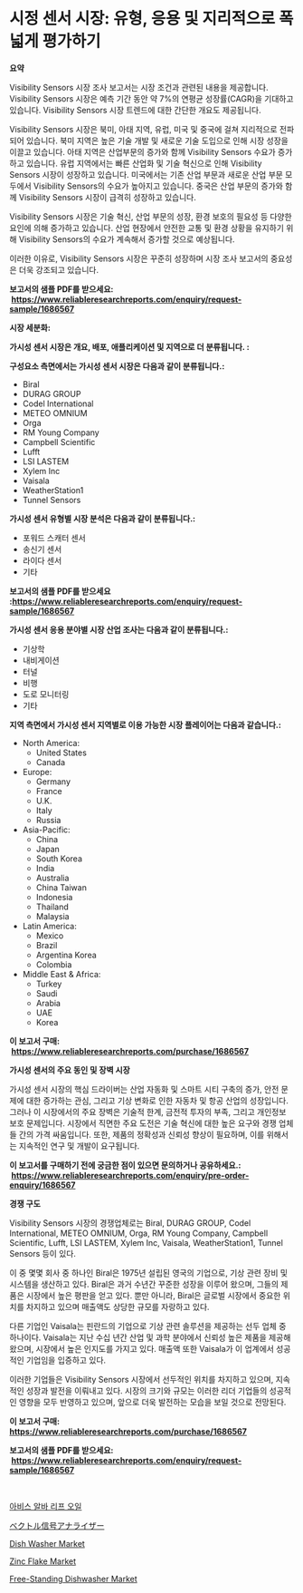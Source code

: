 <p><h1>시정 센서 시장: 유형, 응용 및 지리적으로 폭넓게 평가하기</h1></p><p><strong>요약</strong></p>
<p><p>Visibility Sensors 시장 조사 보고서는 시장 조건과 관련된 내용을 제공합니다. Visibility Sensors 시장은 예측 기간 동안 약 7%의 연평균 성장률(CAGR)을 기대하고 있습니다. Visibility Sensors 시장 트렌드에 대한 간단한 개요도 제공됩니다.</p><p>Visibility Sensors 시장은 북미, 아태 지역, 유럽, 미국 및 중국에 걸쳐 지리적으로 전파되어 있습니다. 북미 지역은 높은 기술 개발 및 새로운 기술 도입으로 인해 시장 성장을 이끌고 있습니다. 아태 지역은 산업부문의 증가와 함께 Visibility Sensors 수요가 증가하고 있습니다. 유럽 지역에서는 빠른 산업화 및 기술 혁신으로 인해 Visibility Sensors 시장이 성장하고 있습니다. 미국에서는 기존 산업 부문과 새로운 산업 부문 모두에서 Visibility Sensors의 수요가 높아지고 있습니다. 중국은 산업 부문의 증가와 함께 Visibility Sensors 시장이 급격히 성장하고 있습니다.</p><p>Visibility Sensors 시장은 기술 혁신, 산업 부문의 성장, 환경 보호의 필요성 등 다양한 요인에 의해 증가하고 있습니다. 산업 현장에서 안전한 교통 및 환경 상황을 유지하기 위해 Visibility Sensors의 수요가 계속해서 증가할 것으로 예상됩니다.</p><p>이러한 이유로, Visibility Sensors 시장은 꾸준히 성장하며 시장 조사 보고서의 중요성은 더욱 강조되고 있습니다.</p></p>
<p><strong>보고서의 샘플 PDF를 받으세요: &nbsp;<a href="https://www.reliableresearchreports.com/enquiry/request-sample/1686567">https://www.reliableresearchreports.com/enquiry/request-sample/1686567</a></strong></p>
<p><strong>시장 세분화:</strong></p>
<p><strong> 가시성 센서 시장은 개요, 배포, 애플리케이션 및 지역으로 더 분류됩니다. :</strong></p>
<p><strong>구성요소 측면에서는 가시성 센서 시장은 다음과 같이 분류됩니다.:</strong></p>
<p><ul><li>Biral</li><li>DURAG GROUP</li><li>Codel International</li><li>METEO OMNIUM</li><li>Orga</li><li>RM Young Company</li><li>Campbell Scientific</li><li>Lufft</li><li>LSI LASTEM</li><li>Xylem Inc</li><li>Vaisala</li><li>WeatherStation1</li><li>Tunnel Sensors</li></ul></p>
<p><strong> 가시성 센서 유형별 시장 분석은 다음과 같이 분류됩니다.:</strong></p>
<p><ul><li>포워드 스캐터 센서</li><li>송신기 센서</li><li>라이다 센서</li><li>기타</li></ul></p>
<p><strong>보고서의 샘플 PDF를 받으세요 :<a href="https://www.reliableresearchreports.com/enquiry/request-sample/1686567">https://www.reliableresearchreports.com/enquiry/request-sample/1686567</a></strong></p>
<p><strong> 가시성 센서 응용 분야별 시장 산업 조사는 다음과 같이 분류됩니다.:</strong></p>
<p><ul><li>기상학</li><li>내비게이션</li><li>터널</li><li>비행</li><li>도로 모니터링</li><li>기타</li></ul></p>
<p><strong>지역 측면에서 가시성 센서 지역별로 이용 가능한 시장 플레이어는 다음과 같습니다.:</strong></p>
<p><ul>
    <li>
        North America:
        <ul>
            <li>United States</li>
            <li>Canada</li>
        </ul>
    </li>
    <li>
        Europe:
        <ul>
            <li>Germany</li>
            <li>France</li>
            <li>U.K.</li>
            <li>Italy</li>
            <li>Russia</li>
        </ul>
    </li>
    <li>
        Asia-Pacific:
        <ul>
            <li>China</li>
            <li>Japan</li>
            <li>South Korea</li>
            <li>India</li>
            <li>Australia</li>
            <li>China Taiwan</li>
            <li>Indonesia</li>
            <li>Thailand</li>
            <li>Malaysia</li>
        </ul>
    </li>
    <li>
        Latin America:
        <ul>
            <li>Mexico</li>
            <li>Brazil</li>
            <li>Argentina Korea</li>
            <li>Colombia</li>
        </ul>
    </li>
    <li>
        Middle East & Africa:
        <ul>
            <li>Turkey</li>
            <li>Saudi</li>
            <li>Arabia</li>
            <li>UAE</li>
            <li>Korea</li>
        </ul>
    </li>
    </ul></p>
<p><strong>이 보고서 구매: &nbsp;<a href="https://www.reliableresearchreports.com/purchase/1686567">https://www.reliableresearchreports.com/purchase/1686567</a></strong></p>
<p><strong>가시성 센서의 주요 동인 및 장벽 시장</strong></p>
<p><p>가시성 센서 시장의 핵심 드라이버는 산업 자동화 및 스마트 시티 구축의 증가, 안전 문제에 대한 증가하는 관심, 그리고 기상 변화로 인한 자동차 및 항공 산업의 성장입니다. 그러나 이 시장에서의 주요 장벽은 기술적 한계, 금전적 투자의 부족, 그리고 개인정보 보호 문제입니다. 시장에서 직면한 주요 도전은 기술 혁신에 대한 높은 요구와 경쟁 업체들 간의 가격 싸움입니다. 또한, 제품의 정확성과 신뢰성 향상이 필요하며, 이를 위해서는 지속적인 연구 및 개발이 요구됩니다.</p></p>
<p><strong>이 보고서를 구매하기 전에 궁금한 점이 있으면 문의하거나 공유하세요.: &nbsp;<a href="https://www.reliableresearchreports.com/enquiry/pre-order-enquiry/1686567">https://www.reliableresearchreports.com/enquiry/pre-order-enquiry/1686567</a></strong></p>
<p><strong>경쟁 구도</strong></p>
<p><p>Visibility Sensors 시장의 경쟁업체로는 Biral, DURAG GROUP, Codel International, METEO OMNIUM, Orga, RM Young Company, Campbell Scientific, Lufft, LSI LASTEM, Xylem Inc, Vaisala, WeatherStation1, Tunnel Sensors 등이 있다.</p><p>이 중 몇몇 회사 중 하나인 Biral은 1975년 설립된 영국의 기업으로, 기상 관련 장비 및 시스템을 생산하고 있다. Biral은 과거 수년간 꾸준한 성장을 이루어 왔으며, 그들의 제품은 시장에서 높은 평판을 얻고 있다. 뿐만 아니라, Biral은 글로벌 시장에서 중요한 위치를 차지하고 있으며 매출액도 상당한 규모를 자랑하고 있다.</p><p>다른 기업인 Vaisala는 핀란드의 기업으로 기상 관련 솔루션을 제공하는 선두 업체 중 하나이다. Vaisala는 지난 수십 년간 산업 및 과학 분야에서 신뢰성 높은 제품을 제공해 왔으며, 시장에서 높은 인지도를 가지고 있다. 매출액 또한 Vaisala가 이 업계에서 성공적인 기업임을 입증하고 있다.</p><p>이러한 기업들은 Visibility Sensors 시장에서 선두적인 위치를 차지하고 있으며, 지속적인 성장과 발전을 이뤄내고 있다. 시장의 크기와 규모는 이러한 리더 기업들의 성공적인 영향을 모두 반영하고 있으며, 앞으로 더욱 발전하는 모습을 보일 것으로 전망된다.</p></p>
<p><strong>이 보고서 구매: &nbsp; <a href="https://www.reliableresearchreports.com/purchase/1686567">https://www.reliableresearchreports.com/purchase/1686567</a></strong></p>
<p><strong>보고서의 샘플 PDF를 받으세요: &nbsp;<a href="https://www.reliableresearchreports.com/enquiry/request-sample/1686567">https://www.reliableresearchreports.com/enquiry/request-sample/1686567</a></strong><strong></strong></p>
<p>&nbsp;</p>
<p><p><a href="https://medium.com/@avramcornescu20221/abies-alba-%EC%9E%8E-%EC%98%A4%EC%9D%BC-%EC%8B%9C%EC%9E%A5-%EB%B6%84%EC%84%9D-%EA%B8%80%EB%A1%9C%EB%B2%8C-%EC%82%B0%EC%97%85-%EC%A0%84%EB%A7%9D-%EB%B0%8F-%EC%98%88%EC%B8%A1-2024%EB%85%84%EB%B6%80%ED%84%B0-2031%EB%85%84-402e97849182">아비스 알바 리프 오일</a></p><p><a href="https://github.com/efcvopdgkdx128/Market-Research-Report-List-1/blob/main/20913787794.md">ベクトル信号アナライザー</a></p><p><a href="https://view.publitas.com/reportprime-1/dish-washer-market-provides-detailed-segmentation-of-this-market-based-on-type-application-and-region-and-forecast-for-the-period-from-2024-2031/">Dish Washer Market</a></p><p><a href="https://summer-dogwood-3e9.notion.site/Zinc-Flake-Market-Dynamics-2024-2031-Also-about-Its-Market-Trends-Projections-and-Opportunities-a5a66e3206a54cbe923e2e4826912ea7">Zinc Flake Market</a></p><p><a href="https://github.com/Sherrillcrooksxa8i18ucf2m/Market-Research-Report-List-1/blob/main/free-standing-dishwasher-market.md">Free-Standing Dishwasher Market</a></p></p>